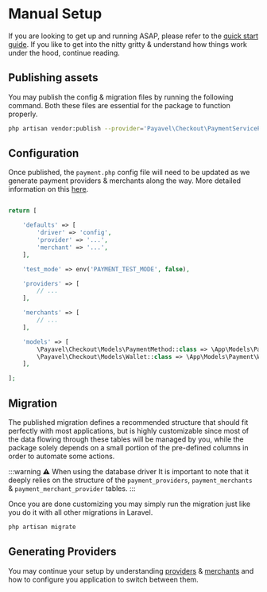 # Manual Setup

If you are looking to get up and running ASAP, please refer to the [quick start guide](quick-start). If you like to get into the nitty gritty & understand how things work under the hood, continue reading.

## Publishing assets

You may publish the config & migration files by running the following command. Both these files are essential for the package to function properly.

```bash
php artisan vendor:publish --provider='Payavel\Checkout\PaymentServiceProvider'
```

## Configuration

Once published, the `payment.php` config file will need to be updated as we generate payment providers & merchants along the way. More detailed information on this [here](config).

```php

return [

    'defaults' => [
        'driver' => 'config',
        'provider' => '...',
        'merchant' => '...',
    ],

    'test_mode' => env('PAYMENT_TEST_MODE', false),

    'providers' => [
        // ...
    ],

    'merchants' => [
        // ...
    ],

    'models' => [
        \Payavel\Checkout\Models\PaymentMethod::class => \App\Models\Payment\PaymentMethod::class,
        \Payavel\Checkout\Models\Wallet::class => \App\Models\Payment\Wallet::class,
    ],

];

```

## Migration

The published migration defines a recommended structure that should fit perfectly with most applications, but is highly customizable since most of the data flowing through these tables will be managed by you, while the package solely depends on a small portion of the pre-defined columns in order to automate some actions.

:::warning ⚠️ When using the database driver
It is important to note that it deeply relies on the structure of the `payment_providers`, `payment_merchants` & `payment_merchant_provider` tables.
:::

Once you are done customizing you may simply run the migration just like you do it with all other migrations in Laravel.

```bash
php artisan migrate
```

## Generating Providers

You may continue your setup by understanding [providers](providers) & [merchants](merchants) and how to configure you application to switch between them.

